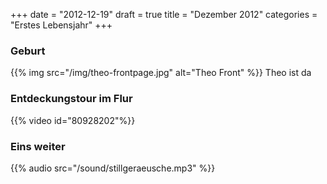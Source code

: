 +++
date = "2012-12-19"
draft = true
title = "Dezember 2012"
categories = "Erstes Lebensjahr"
+++
### Geburt
{{% img src="/img/theo-frontpage.jpg" alt="Theo Front" %}}
Theo ist da 


### Entdeckungstour im Flur
{{% video id="80928202"%}}


### Eins weiter
{{% audio src="/sound/stillgeraeusche.mp3" %}}